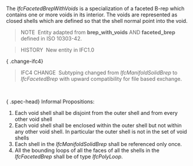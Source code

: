 ﻿The _IfcFacetedBrepWithVoids_ is a specialization of a faceted B-rep which contains one or more voids in its interior. The voids are represented as closed shells which are defined so that the shell normal point into the void.

> NOTE&nbsp; Entity adapted from **brep_with_voids** AND **faceted_brep** defined in ISO 10303-42.

> HISTORY&nbsp; New entity in IFC1.0

{ .change-ifc4}
> IFC4 CHANGE&nbsp; Subtyping changed from _IfcManifoldSolidBrep_ to _IfcFacetedBrep_ with upward compatibility for file based exchange.

&nbsp;

{ .spec-head}
Informal Propositions:

1. Each void shell shall be disjoint from the outer shell and from every other void shell 
2. Each void shell shall be enclosed within the outer shell but not within any other void shell. In particular the outer shell is not in the set of void shells 
3. Each shell in the _IfcManifoldSolidBrep_ shall be referenced only once. 
4. All the bounding loops of all the faces of all the shells in the _IfcFacetedBrep_ shall be of type _IfcPolyLoop_.
